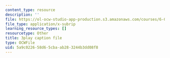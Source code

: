 ```yaml
---
content_type: resource
description: ''
file: https://ol-ocw-studio-app-production.s3.amazonaws.com/courses/6-0001-introduction-to-computer-science-and-programming-in-python-fall-2016/5a9c022658d65cbaab283244b3dd08f8_-DP1i2ZU9gk.vtt
file_type: application/x-subrip
learning_resource_types: []
resourcetype: Other
title: 3play caption file
type: OCWFile
uid: 5a9c0226-58d6-5cba-ab28-3244b3dd08f8
---
```

